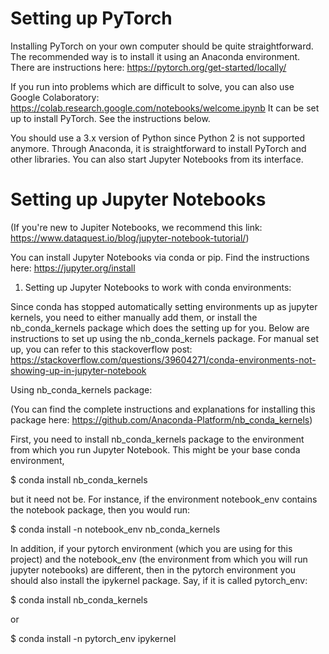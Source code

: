 # Setting up PyTorch

Installing PyTorch on your own computer should be quite straightforward. 
The recommended way is to install it using an Anaconda environment. 
There are instructions here: https://pytorch.org/get-started/locally/

If you run into problems which are difficult to solve, you can also use Google Colaboratory: https://colab.research.google.com/notebooks/welcome.ipynb It can be set up to install PyTorch. See the instructions below.

You should use a 3.x version of Python since Python 2 is not supported anymore.
Through Anaconda, it is straightforward to install PyTorch and other libraries. 
You can also start Jupyter Notebooks from its interface. 

# Setting up Jupyter Notebooks

(If you're new to Jupiter Notebooks, we recommend this link: https://www.dataquest.io/blog/jupyter-notebook-tutorial/)

You can install Jupyter Notebooks via conda or pip. Find the instructions here: https://jupyter.org/install

1. Setting up Jupyter Notebooks to work with conda environments:

Since conda has stopped automatically setting environments up as jupyter
kernels, you need to either manually add them, or install the nb_conda_kernels
package which does the setting up for you. Below are instructions to set up using the nb_conda_kernels package. For manual set up, you can refer to this stackoverflow post: https://stackoverflow.com/questions/39604271/conda-environments-not-showing-up-in-jupyter-notebook

Using nb_conda_kernels package:

(You can find the complete instructions and explanations for installing this package here: https://github.com/Anaconda-Platform/nb_conda_kernels)

First, you need to install nb_conda_kernels package to the environment from which you run Jupyter Notebook. This might be your base conda environment, 

$ conda install nb_conda_kernels

but it need not be. For instance, if the environment notebook_env contains the notebook package, then you would run:

$ conda install -n notebook_env nb_conda_kernels

In addition, if your pytorch environment (which you are using for this project) and the notebook_env (the environment from which you will run jupyter notebooks) are different, then in the pytorch environment you should also install the ipykernel package. Say, if it is called pytorch_env:

$ conda install nb_conda_kernels

or 

$ conda install -n pytorch_env ipykernel


